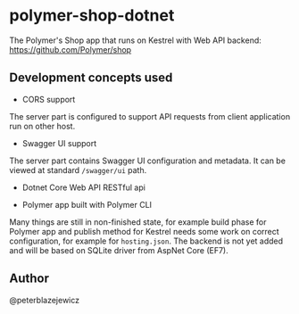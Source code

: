 # polymer-shop-dotnet

The Polymer's Shop app that runs on Kestrel with Web API backend: https://github.com/Polymer/shop

## Development concepts used

- CORS support

The server part is configured to support API requests from client application run on other host. 

- Swagger UI support

The server part contains Swagger UI configuration and metadata. It can be viewed at standard `/swagger/ui` path.

- Dotnet Core Web API RESTful api

- Polymer app built with Polymer CLI

Many things are still in non-finished state, for example build phase for Polymer app and publish method for Kestrel needs some work on correct configuration, for example for `hosting.json`. The backend is not yet added and will be based on SQLite driver from AspNet Core (EF7).

## Author

@peterblazejewicz 